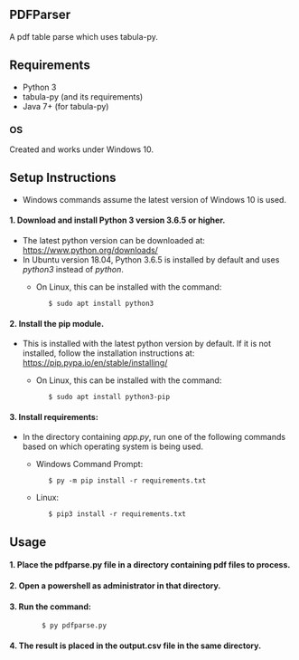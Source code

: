 ## PDFParser
A pdf table parse which uses tabula-py.

## Requirements
 - Python 3
 - tabula-py (and its requirements)
 - Java 7+ (for tabula-py)
 
### OS
Created and works under Windows 10.

## Setup Instructions
 - Windows commands assume the latest version of Windows 10 is used.

#### 1. Download and install Python 3 version 3.6.5 or higher.
 - The latest python version can be downloaded at: https://www.python.org/downloads/
 - In Ubuntu version 18.04, Python 3.6.5 is installed by default and uses *python3* instead of *python*.
   - On Linux, this can be installed with the command:
   
            $ sudo apt install python3

#### 2. Install the pip module.
 - This is installed with the latest python version by default. If it is not installed, follow the installation instructions at: https://pip.pypa.io/en/stable/installing/
   - On Linux, this can be installed with the command:
   
            $ sudo apt install python3-pip

#### 3. Install requirements:
 - In the directory containing *app.py*, run one of the following commands based on which operating system is being used.
   - Windows Command Prompt:
 
            $ py -m pip install -r requirements.txt
   - Linux:
 
            $ pip3 install -r requirements.txt

## Usage
#### 1. Place the pdfparse.py file in a directory containing pdf files to process.
#### 2. Open a powershell as administrator in that directory.
#### 3. Run the command:
 
            $ py pdfparse.py

#### 4. The result is placed in the output.csv file in the same directory.


